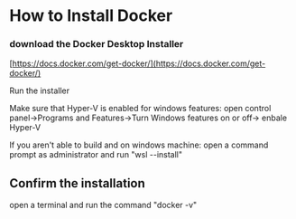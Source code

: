 # How to Install Docker

### download the Docker Desktop Installer

[https://docs.docker.com/get-docker/](https://docs.docker.com/get-docker/)

Run the installer

Make sure that Hyper-V is enabled for windows features: open control panel->Programs and Features->Turn Windows features on or off-> enbale Hyper-V

If you aren't able to build and on windows machine: open a command prompt as administrator and run "wsl --install"

## Confirm the installation

open a terminal and run the command "docker -v"
